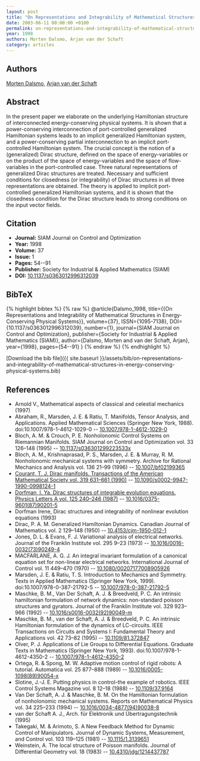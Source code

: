 ```yaml
---
layout: post
title: "On Representations and Integrability of Mathematical Structures in Energy-Conserving Physical Systems"
date: 2003-06-11 00:00:00 +0100
permalink: on-representations-and-integrability-of-mathematical-structures-in-energy-conserving-physical-systems
year: 1998
authors: Morten Dalsmo, Arjan van der Schaft
category: articles
---
```

 
## Authors
[Morten Dalsmo](authors/morten-dalsmo), [Arjan van der Schaft](authors/arjan-van-der-schaft)
 
## Abstract
In the present paper we elaborate on the underlying Hamiltonian structure of interconnected energy-conserving physical systems. It is shown that a power-conserving interconnection of port-controlled generalized Hamiltonian systems leads to an implicit generalized Hamiltonian system, and a power-conserving partial interconnection to an implicit port-controlled Hamiltonian system. The crucial concept is the notion of a (generalized) Dirac structure, defined on the space of energy-variables or on the product of the space of energy-variables and the space of flow-variables in the port-controlled case. Three natural representations of generalized Dirac structures are treated. Necessary and sufficient conditions for closedness (or integrability) of Dirac structures in all three representations are obtained. The theory is applied to implicit port-controlled generalized Hamiltonian systems, and it is shown that the closedness condition for the Dirac structure leads to strong conditions on the input vector fields.
 
## Citation
- **Journal:** SIAM Journal on Control and Optimization
- **Year:** 1998
- **Volume:** 37
- **Issue:** 1
- **Pages:** 54--91
- **Publisher:** Society for Industrial & Applied Mathematics (SIAM)
- **DOI:** [10.1137/s0363012996312039](https://doi.org/10.1137/s0363012996312039)
 
## BibTeX
{% highlight bibtex %}
{% raw %}
@article{Dalsmo_1998,
  title={{On Representations and Integrability of Mathematical Structures in Energy-Conserving Physical Systems}},
  volume={37},
  ISSN={1095-7138},
  DOI={10.1137/s0363012996312039},
  number={1},
  journal={SIAM Journal on Control and Optimization},
  publisher={Society for Industrial & Applied Mathematics (SIAM)},
  author={Dalsmo, Morten and van der Schaft, Arjan},
  year={1998},
  pages={54--91}
}
{% endraw %}
{% endhighlight %}
 
[Download the bib file]({{ site.baseurl }}/assets/bib/on-representations-and-integrability-of-mathematical-structures-in-energy-conserving-physical-systems.bib)
 
## References
- Arnold V., Mathematical aspects of classical and celestial mechanics (1997)
- Abraham, R., Marsden, J. E. & Ratiu, T. Manifolds, Tensor Analysis, and Applications. Applied Mathematical Sciences (Springer New York, 1988). doi:10.1007/978-1-4612-1029-0 -- [10.1007/978-1-4612-1029-0](https://doi.org/10.1007/978-1-4612-1029-0)
- Bloch, A. M. & Crouch, P. E. Nonholonomic Control Systems on Riemannian Manifolds. SIAM Journal on Control and Optimization vol. 33 126–148 (1995) -- [10.1137/s036301299223533x](https://doi.org/10.1137/s036301299223533x)
- Bloch, A. M., Krishnaprasad, P. S., Marsden, J. E. & Murray, R. M. Nonholonomic mechanical systems with symmetry. Archive for Rational Mechanics and Analysis vol. 136 21–99 (1996) -- [10.1007/bf02199365](https://doi.org/10.1007/bf02199365)
- [Courant, T. J. Dirac manifolds. Transactions of the American Mathematical Society vol. 319 631–661 (1990)](dirac-manifolds) -- [10.1090/s0002-9947-1990-0998124-1](https://doi.org/10.1090/s0002-9947-1990-0998124-1)
- [Dorfman, I. Ya. Dirac structures of integrable evolution equations. Physics Letters A vol. 125 240–246 (1987)](dirac-structures-of-integrable-evolution-equations) -- [10.1016/0375-9601(87)90201-5](https://doi.org/10.1016/0375-9601(87)90201-5)
- Dorfman Irene, Dirac structures and integrability of nonlinear evolution equations (1993)
- Dirac, P. A. M. Generalized Hamiltonian Dynamics. Canadian Journal of Mathematics vol. 2 129–148 (1950) -- [10.4153/cjm-1950-012-1](https://doi.org/10.4153/cjm-1950-012-1)
- Jones, D. L. & Evans, F. J. Variational analysis of electrical networks. Journal of the Franklin Institute vol. 295 9–23 (1973) -- [10.1016/0016-0032(73)90249-4](https://doi.org/10.1016/0016-0032(73)90249-4)
- MACFARLANE, A. G. J. An integral invariant formulation of a canonical equation set for non-linear electrical networks. International Journal of Control vol. 11 449–470 (1970) -- [10.1080/00207177008905926](https://doi.org/10.1080/00207177008905926)
- Marsden, J. E. & Ratiu, T. S. Introduction to Mechanics and Symmetry. Texts in Applied Mathematics (Springer New York, 1999). doi:10.1007/978-0-387-21792-5 -- [10.1007/978-0-387-21792-5](https://doi.org/10.1007/978-0-387-21792-5)
- Maschke, B. M., Van Der Schaft, A. J. & Breedveld, P. C. An intrinsic hamiltonian formulation of network dynamics: non-standard poisson structures and gyrators. Journal of the Franklin Institute vol. 329 923–966 (1992) -- [10.1016/s0016-0032(92)90049-m](https://doi.org/10.1016/s0016-0032(92)90049-m)
- Maschke, B. M., van der Schaft, A. J. & Breedveld, P. C. An intrinsic Hamiltonian formulation of the dynamics of LC-circuits. IEEE Transactions on Circuits and Systems I: Fundamental Theory and Applications vol. 42 73–82 (1995) -- [10.1109/81.372847](https://doi.org/10.1109/81.372847)
- Olver, P. J. Applications of Lie Groups to Differential Equations. Graduate Texts in Mathematics (Springer New York, 1993). doi:10.1007/978-1-4612-4350-2 -- [10.1007/978-1-4612-4350-2](https://doi.org/10.1007/978-1-4612-4350-2)
- Ortega, R. & Spong, M. W. Adaptive motion control of rigid robots: A tutorial. Automatica vol. 25 877–888 (1989) -- [10.1016/0005-1098(89)90054-x](https://doi.org/10.1016/0005-1098(89)90054-x)
- Slotine, J.-J. E. Putting physics in control-the example of robotics. IEEE Control Systems Magazine vol. 8 12–18 (1988) -- [10.1109/37.9164](https://doi.org/10.1109/37.9164)
- Van Der Schaft, A. J. & Maschke, B. M. On the Hamiltonian formulation of nonholonomic mechanical systems. Reports on Mathematical Physics vol. 34 225–233 (1994) -- [10.1016/0034-4877(94)90038-8](https://doi.org/10.1016/0034-4877(94)90038-8)
- van der Schaft A. J., Arch. für Elektronik und Übertragungstechnik (1995)
- Takegaki, M. & Arimoto, S. A New Feedback Method for Dynamic Control of Manipulators. Journal of Dynamic Systems, Measurement, and Control vol. 103 119–125 (1981) -- [10.1115/1.3139651](https://doi.org/10.1115/1.3139651)
- Weinstein, A. The local structure of Poisson manifolds. Journal of Differential Geometry vol. 18 (1983) -- [10.4310/jdg/1214437787](https://doi.org/10.4310/jdg/1214437787)

